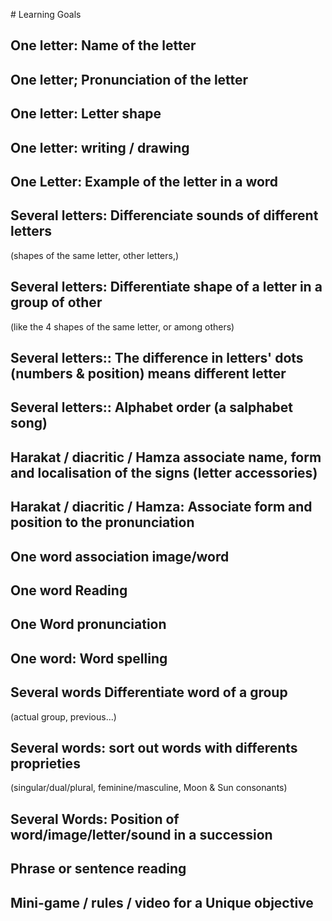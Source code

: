 # Learning Goals

## One letter: Name of the letter

## One letter; Pronunciation of the letter

## One letter: Letter shape

## One letter: writing / drawing

## One Letter: Example of the letter in a word

## Several letters: Differenciate sounds of different letters 
(shapes of the same letter, other letters,)

## Several letters: Differentiate shape of a letter in a  group of other 

(like the 4 shapes of the same letter, or among others)

## Several letters:: The difference in letters' dots (numbers & position) means different letter

## Several letters:: Alphabet order (a salphabet song)

## Harakat / diacritic / Hamza associate name, form and localisation of the signs (letter accessories)

## Harakat / diacritic / Hamza: Associate form and position to the pronunciation

## One word association image/word

## One word Reading

## One Word pronunciation

## One word: Word spelling

## Several words Differentiate word of a group 
(actual group, previous...)

## Several words: sort out words with differents proprieties 
(singular/dual/plural, feminine/masculine, Moon & Sun consonants)

## Several Words: Position of word/image/letter/sound in a succession

## Phrase or sentence reading

## Mini-game / rules / video for a Unique objective
